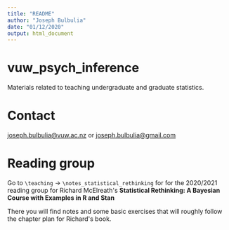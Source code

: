 ```yaml
---
title: "README"
author: "Joseph Bulbulia"
date: "01/12/2020"
output: html_document
---
```


# vuw_psych_inference
Materials related to teaching undergraduate and graduate statistics.

# Contact

joseph.bulbulia@vuw.ac.nz or
joseph.bulbulia@gmail.com

# Reading group

Go to `\teaching` $\rightarrow$ `\notes_statistical_rethinking` for for the 2020/2021 reading group for Richard McElreath's **Statistical Rethinking: A Bayesian Course with Examples in R and Stan**

There you will find notes and some basic exercises that will roughly follow the chapter plan for Richard's book. 
